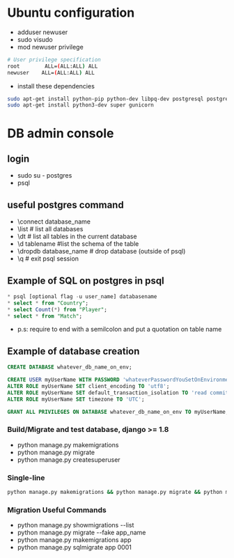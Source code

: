 # Ubuntu configuration
* adduser newuser
* sudo visudo
* mod newuser privilege
```bash
# User privilege specification
root        ALL=(ALL:ALL) ALL
newuser    ALL=(ALL:ALL) ALL
```
* install these dependencies
```bash
sudo apt-get install python-pip python-dev libpq-dev postgresql postgresql-contrib nginx 
sudo apt-get install python3-dev super gunicorn
```

# DB admin console
## login
* sudo su - postgres
* psql

## useful postgres command
* \connect database_name
* \list 					# list all databases
* \dt  						# list all tables in the current database
* \d tablename 				#list the schema of the table
* \dropdb database_name		# drop database (outside of psql)
* \q              # exit psql session

## Example of SQL on postgres in psql
```SQL
* psql [optional flag -u user_name] databasename
* select * from "Country";
* select Count(*) from "Player";
* select * from "Match";
```
* p.s: require to end with a semilcolon and put a quotation on table name

## Example of database creation
```SQL
CREATE DATABASE whatever_db_name_on_env;

CREATE USER myUserName WITH PASSWORD 'whateverPasswordYouSetOnEnvironment';
ALTER ROLE myUserName SET client_encoding TO 'utf8';
ALTER ROLE myUserName SET default_transaction_isolation TO 'read committed';
ALTER ROLE myUserName SET timezone TO 'UTC';

GRANT ALL PRIVILEGES ON DATABASE whatever_db_name_on_env TO myUserName;
```

### Build/Migrate and test database, django >= 1.8
* python manage.py makemigrations
* python manage.py migrate
* python manage.py createsuperuser

### Single-line
```bash
python manage.py makemigrations && python manage.py migrate && python manage.py createsuperuser
```

### Migration Useful Commands
* python manage.py showmigrations --list
* python manage.py migrate --fake app_name
* python manage.py makemigrations app
* python manage.py sqlmigrate app 0001
